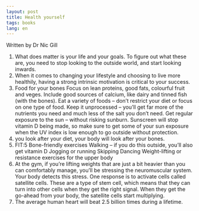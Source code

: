 ```yaml
---
layout: post
title: Health yourself
tags: books
lang: en
---
```


Written by Dr Nic Gill

1. What does matter is your life and your goals. To figure out what these are, you need to stop looking to the outside world, and start looking inwards.
2. When it comes to changing your lifestyle and choosing to live more healthily, having a strong intrinsic motivation is critical to your success.
3. Food for your bones Focus on lean proteins, good fats, colourful fruit and veges. Include good sources of calcium, like dairy and tinned fish (with the bones). Eat a variety of foods – don’t restrict your diet or focus on one type of food. Keep it unprocessed – you’ll get far more of the nutrients you need and much less of the salt you don’t need. Get regular exposure to the sun – without risking sunburn. Sunscreen will stop vitamin D being made, so make sure to get some of your sun exposure when the UV index is low enough to go outside without protection.
4. you look after your diet, your body will look after your bones.
5. FIT:5 Bone-friendly exercises Walking – if you do this outside, you’ll also get vitamin D Jogging or running Skipping Dancing Weight-lifting or resistance exercises for the upper body
6. At the gym, if you’re lifting weights that are just a bit heavier than you can comfortably manage, you’ll be stressing the neuromuscular system. Your body detects this stress. One response is to activate cells called satellite cells. These are a type of stem cell, which means that they can turn into other cells when they get the right signal. When they get the go-ahead from your body, the satellite cells start multiplying.
7. The average human heart will beat 2.5 billion times during a lifetime.